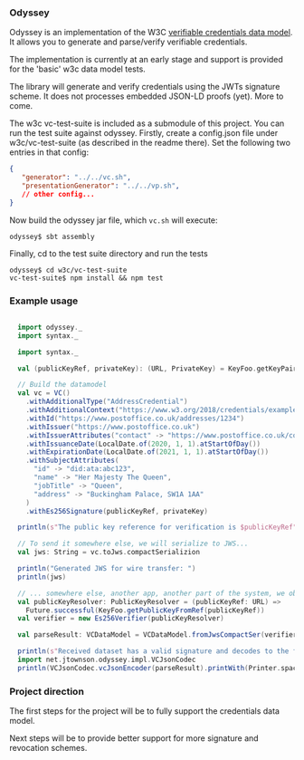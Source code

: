### Odyssey

Odyssey is an implementation of the W3C [verifiable credentials data model](https://www.w3.org/TR/vc-data-model/).
It allows you to generate and parse/verify verifiable credentials.

The implementation is currently at an early stage and support is provided for the 'basic' w3c data model tests.

The library will generate and verify credentials using the JWTs signature scheme.
It does not processes embedded JSON-LD proofs (yet). More to come.

The w3c vc-test-suite is included as a submodule of this project.
You can run the test suite against odyssey.
Firstly, create a config.json file under w3c/vc-test-suite (as described in the readme there). Set the following two
entries in that config:
```json
{
   "generator": "../../vc.sh",
   "presentationGenerator": "../../vp.sh",
   // other config...
}
```
Now build the odyssey jar file, which `vc.sh` will execute:
```shell script
odyssey$ sbt assembly
```
Finally, cd to the test suite directory and run the tests
```shell script
odyssey$ cd w3c/vc-test-suite
vc-test-suite$ npm install && npm test 
```

### Example usage
```scala

  import odyssey._
  import syntax._

  import syntax._

  val (publicKeyRef, privateKey): (URL, PrivateKey) = KeyFoo.getKeyPair

  // Build the datamodel
  val vc = VC()
    .withAdditionalType("AddressCredential")
    .withAdditionalContext("https://www.w3.org/2018/credentials/examples/v1")
    .withId("https://www.postoffice.co.uk/addresses/1234")
    .withIssuer("https://www.postoffice.co.uk")
    .withIssuerAttributes("contact" -> "https://www.postoffice.co.uk/contact-us")
    .withIssuanceDate(LocalDate.of(2020, 1, 1).atStartOfDay())
    .withExpirationDate(LocalDate.of(2021, 1, 1).atStartOfDay())
    .withSubjectAttributes(
      "id" -> "did:ata:abc123",
      "name" -> "Her Majesty The Queen",
      "jobTitle" -> "Queen",
      "address" -> "Buckingham Palace, SW1A 1AA"
    )
    .withEs256Signature(publicKeyRef, privateKey)

  println(s"The public key reference for verification is $publicKeyRef")

  // To send it somewhere else, we will serialize to JWS...
  val jws: String = vc.toJws.compactSerializion

  println("Generated JWS for wire transfer: ")
  println(jws)

  // ... somewhere else, another app, another part of the system, we obtain the jws...
  val publicKeyResolver: PublicKeyResolver = (publicKeyRef: URL) =>
    Future.successful(KeyFoo.getPublicKeyFromRef(publicKeyRef))
  val verifier = new Es256Verifier(publicKeyResolver)

  val parseResult: VCDataModel = VCDataModel.fromJwsCompactSer(verifier, jws).futureValue

  println(s"Received dataset has a valid signature and decodes to the following dataset:")
  import net.jtownson.odyssey.impl.VCJsonCodec
  println(VCJsonCodec.vcJsonEncoder(parseResult).printWith(Printer.spaces2))
```

### Project direction
The first steps for the project will be to fully support the credentials data model.

Next steps will be to provide better support for more signature and revocation schemes.
